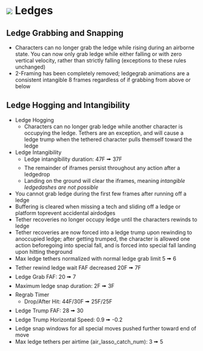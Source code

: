 # ![](../images/Aspose.Words.f93ce4e3-25f6-48dc-9813-fc237aafe008.002.png) Ledges

## Ledge Grabbing and Snapping
- Characters can no longer grab the ledge while rising during an airborne state. You can now only grab ledge while either falling or with zero vertical velocity, rather than strictly falling (exceptions to these rules unchanged)
- 2-Framing has been completely removed; ledgegrab animations are a consistent intangible 8 frames regardless of if grabbing from above or below

## Ledge Hogging and Intangibility
- Ledge Hogging
  - Characters can no longer grab ledge while another character is occupying the ledge. Tethers are an exception, and will cause a ledge trump when the tethered character pulls themself toward the ledge
- Ledge Intangibility
  - Ledge intangibility duration: 47F 🠚 37F
  - The remainder of iframes persist throughout any action after a ledgedrop
  - Landing on the ground will clear the iframes, meaning *intangible ledgedashes are not possible*
- You cannot grab ledge during the first few frames after running off a ledge
- Buffering is cleared when missing a tech and sliding off a ledge or platform toprevent accidental airdodges
- Tether recoveries no longer occupy ledge until the characters rewinds to ledge
- Tether recoveries are now forced into a ledge trump upon rewinding to anoccupied ledge; after getting trumped, the character is allowed one action beforegoing into special fall, and is forced into special fall landing upon hitting theground
- Max ledge tethers normalized with normal ledge grab limit 5 🠚 6
- Tether rewind ledge wait FAF decreased 20F 🠚 7F
- Ledge Grab FAF: 20 🠚 7
- Maximum ledge snap duration: 2F 🠚 3F
- Regrab Timer
  - Drop/After Hit: 44F/30F 🠚 25F/25F
- Ledge Trump FAF: 28 🠚 30
- Ledge Trump Horizontal Speed: 0.9 🠚 -0.2
- Ledge snap windows for all special moves pushed further toward end of move
- Max ledge tethers per airtime (air\_lasso\_catch\_num): 3 🠚 5